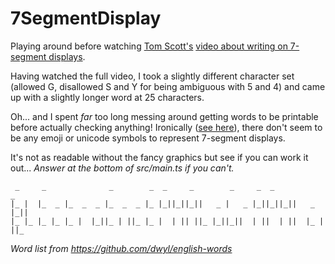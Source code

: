 # 7SegmentDisplay
Playing around before watching [Tom Scott's](https://www.youtube.com/user/enyay) [video about writing on 7-segment displays](https://www.youtube.com/watch?v=zp4BMR88260).

Having watched the full video, I took a slightly different character set (allowed G, disallowed S and Y for being ambiguous with 5 and 4) and came up with a slightly longer word at 25 characters.

Oh... and I spent _far_ too long messing around getting words to be printable before actually checking anything!  Ironically ([see here](https://www.youtube.com/watch?v=5OPkGQoPeHk)), there don't seem to be any emoji or unicode symbols to represent 7-segment displays.

It's not as readable without the fancy graphics but see if you can work it out... _Answer at the bottom of src/main.ts if you can't._

```
 _     _              _        _  _     _        _     _  _           _    
|_ |  |_  _ |_  _  _ |_  _  _ |_ |_||_||_||   _ |   _ |_||_||_||   _ |_||  
|_ |_ |_ |_ |_ |  |_||_ | ||_ |_ |  | || ||_ |_||_||  | ||  | ||  |_ | ||_ 
```

_Word list from https://github.com/dwyl/english-words_